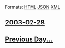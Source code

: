 
Formats: [HTML](2003/02/28/index.html)  [JSON](2003/02/28/index.json)  [XML](2003/02/28/index.xml)  

## [2003-02-28](/news/2003/02/28/index.md)

## [Previous Day...](/news/2003/02/27/index.md)

